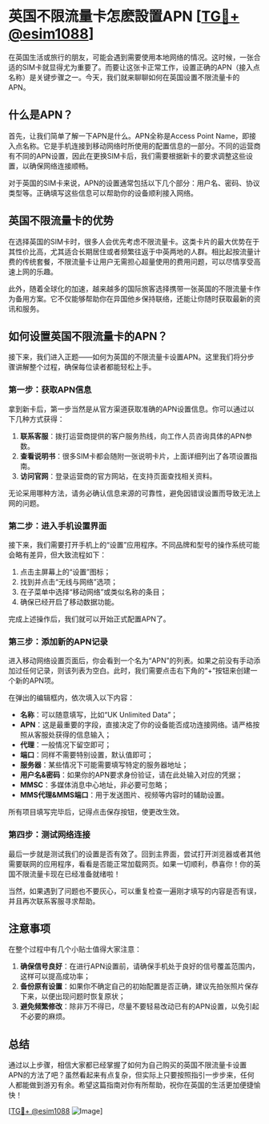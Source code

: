 # 英国不限流量卡怎麽設置APN [[TG💪+ @esim1088](https://t.me/s/esim1088)]

在英国生活或旅行的朋友，可能会遇到需要使用本地网络的情况。这时候，一张合适的SIM卡就显得尤为重要了。而要让这张卡正常工作，设置正确的APN（接入点名称）是关键步骤之一。今天，我们就来聊聊如何在英国设置不限流量卡的APN。

## 什么是APN？

首先，让我们简单了解一下APN是什么。APN全称是Access Point Name，即接入点名称。它是手机连接到移动网络时所使用的配置信息的一部分。不同的运营商有不同的APN设置，因此在更换SIM卡后，我们需要根据新卡的要求调整这些设置，以确保网络连接顺畅。

对于英国的SIM卡来说，APN的设置通常包括以下几个部分：用户名、密码、协议类型等。正确填写这些信息可以帮助你的设备顺利接入网络。

## 英国不限流量卡的优势

在选择英国的SIM卡时，很多人会优先考虑不限流量卡。这类卡片的最大优势在于其性价比高，尤其适合长期居住或者频繁往返于中英两地的人群。相比起按流量计费的传统套餐，不限流量卡让用户无需担心超量使用的费用问题，可以尽情享受高速上网的乐趣。

此外，随着全球化的加速，越来越多的国际旅客选择携带一张英国的不限流量卡作为备用方案。它不仅能够帮助你在异国他乡保持联络，还能让你随时获取最新的资讯和服务。

## 如何设置英国不限流量卡的APN？

接下来，我们进入正题——如何为英国的不限流量卡设置APN。这里我们将分步骤讲解整个过程，确保每位读者都能轻松上手。

### 第一步：获取APN信息

拿到新卡后，第一步当然是从官方渠道获取准确的APN设置信息。你可以通过以下几种方式获得：

1. **联系客服**：拨打运营商提供的客户服务热线，向工作人员咨询具体的APN参数。
2. **查看说明书**：很多SIM卡都会随附一张说明卡片，上面详细列出了各项设置指南。
3. **访问官网**：登录运营商的官方网站，在支持页面查找相关资料。

无论采用哪种方法，请务必确认信息来源的可靠性，避免因错误设置而导致无法上网的问题。

### 第二步：进入手机设置界面

接下来，我们需要打开手机上的“设置”应用程序。不同品牌和型号的操作系统可能会略有差异，但大致流程如下：

1. 点击主屏幕上的“设置”图标；
2. 找到并点击“无线与网络”选项；
3. 在子菜单中选择“移动网络”或类似名称的条目；
4. 确保已经开启了移动数据功能。

完成上述操作后，我们就可以开始正式配置APN了。

### 第三步：添加新的APN记录

进入移动网络设置页面后，你会看到一个名为“APN”的列表。如果之前没有手动添加过任何记录，则该列表为空白。此时，我们需要点击右下角的“+”按钮来创建一个新的APN项。

在弹出的编辑框内，依次填入以下内容：

- **名称**：可以随意填写，比如“UK Unlimited Data”；
- **APN**：这是最重要的字段，直接决定了你的设备能否成功连接网络。请严格按照从客服处获得的信息输入；
- **代理**：一般情况下留空即可；
- **端口**：同样不需要特别设置，默认值即可；
- **服务器**：某些情况下可能需要填写特定的服务器地址；
- **用户名&密码**：如果你的APN要求身份验证，请在此处输入对应的凭据；
- **MMSC**：多媒体消息中心地址，非必要可忽略；
- **MMS代理&MMS端口**：用于发送图片、视频等内容时的辅助设置。

所有项目填写完毕后，记得点击保存按钮，使更改生效。

### 第四步：测试网络连接

最后一步就是测试我们的设置是否有效了。回到主界面，尝试打开浏览器或者其他需要联网的应用程序，看看是否能正常加载网页。如果一切顺利，恭喜你！你的英国不限流量卡现在已经准备就绪啦！

当然，如果遇到了问题也不要灰心，可以重复检查一遍刚才填写的内容是否有误，并且再次联系客服寻求帮助。

## 注意事项

在整个过程中有几个小贴士值得大家注意：

1. **确保信号良好**：在进行APN设置前，请确保手机处于良好的信号覆盖范围内，这样可以提高成功率；
2. **备份原有设置**：如果你不确定自己的初始配置是否正确，建议先拍张照片保存下来，以便出现问题时恢复原状；
3. **避免频繁修改**：除非万不得已，尽量不要轻易改动已有的APN设置，以免引起不必要的麻烦。

## 总结

通过以上步骤，相信大家都已经掌握了如何为自己购买的英国不限流量卡设置APN的方法了吧？虽然看起来有点复杂，但实际上只要按照指引一步步来，任何人都能做到游刃有余。希望这篇指南对你有所帮助，祝你在英国的生活更加便捷愉快！

[[TG💪+ @esim1088](https://t.me/s/esim1088) ![Image](https://i.postimg.cc/4NQfJmqS/Snipaste-2025-05-13-00-14-12.png)]